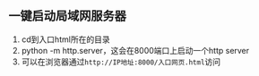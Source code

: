 ## 一键启动局域网服务器

1. cd到入口html所在的目录
2. python -m http.server，这会在8000端口上启动一个http server
3. 可以在浏览器通过`http://IP地址:8000/入口网页.html`访问